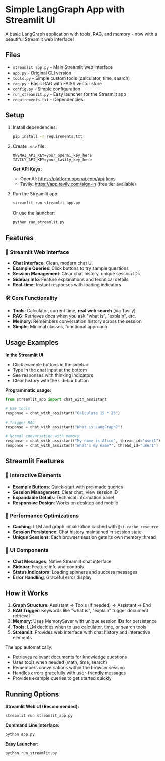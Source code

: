 # Simple LangGraph App with Streamlit UI

A basic LangGraph application with tools, RAG, and memory - now with a beautiful Streamlit web interface!

## Files

- `streamlit_app.py` - Main Streamlit web interface
- `app.py` - Original CLI version  
- `tools.py` - Simple custom tools (calculator, time, search)  
- `rag.py` - Basic RAG with FAISS vector store
- `config.py` - Simple configuration
- `run_streamlit.py` - Easy launcher for the Streamlit app
- `requirements.txt` - Dependencies

## Setup

1. Install dependencies:
   ```bash
   pip install -r requirements.txt
   ```

2. Create `.env` file:
   ```
   OPENAI_API_KEY=your_openai_key_here
   TAVILY_API_KEY=your_tavily_key_here
   ```
   
   **Get API Keys:**
   - OpenAI: https://platform.openai.com/api-keys
   - Tavily: https://app.tavily.com/sign-in (free tier available)

3. Run the Streamlit app:
   ```bash
   streamlit run streamlit_app.py
   ```
   
   Or use the launcher:
   ```bash
   python run_streamlit.py
   ```

## Features

### 🌟 Streamlit Web Interface
- **Chat Interface**: Clean, modern chat UI
- **Example Queries**: Click buttons to try sample questions
- **Session Management**: Clear chat history, unique session IDs
- **Sidebar Info**: Feature explanations and technical details
- **Real-time**: Instant responses with loading indicators

### 🛠️ Core Functionality  
- **Tools**: Calculator, current time, **real web search** (via Tavily)
- **RAG**: Retrieves docs when you ask "what is", "explain", etc.
- **Memory**: Remembers conversation history across the session
- **Simple**: Minimal classes, functional approach

## Usage Examples

**In the Streamlit UI:**
- Click example buttons in the sidebar
- Type in the chat input at the bottom
- See responses with thinking indicators
- Clear history with the sidebar button

**Programmatic usage:**
```python
from streamlit_app import chat_with_assistant

# Use tools
response = chat_with_assistant("Calculate 15 * 23")

# Trigger RAG  
response = chat_with_assistant("What is LangGraph?")

# Normal conversation with memory
response = chat_with_assistant("My name is Alice", thread_id="user1")
response = chat_with_assistant("What's my name?", thread_id="user1")
```

## Streamlit Features

### 🎯 Interactive Elements
- **Example Buttons**: Quick-start with pre-made queries
- **Session Management**: Clear chat, view session ID
- **Expandable Details**: Technical information panel
- **Responsive Design**: Works on desktop and mobile

### 🔧 Performance Optimizations
- **Caching**: LLM and graph initialization cached with `@st.cache_resource`
- **Session Persistence**: Chat history maintained in session state
- **Unique Sessions**: Each browser session gets its own memory thread

### 🎨 UI Components
- **Chat Messages**: Native Streamlit chat interface
- **Sidebar**: Feature info and controls
- **Status Indicators**: Loading spinners and success messages
- **Error Handling**: Graceful error display

## How it Works

1. **Graph Structure**: Assistant → Tools (if needed) → Assistant → End
2. **RAG Trigger**: Keywords like "what is", "explain" trigger document retrieval
3. **Memory**: Uses MemorySaver with unique session IDs for persistence
4. **Tools**: LLM decides when to use calculator, time, or search tools
5. **Streamlit**: Provides web interface with chat history and interactive elements

The app automatically:
- Retrieves relevant documents for knowledge questions
- Uses tools when needed (math, time, search)
- Remembers conversations within the browser session
- Handles errors gracefully with user-friendly messages
- Provides example queries to get started quickly

## Running Options

**Streamlit Web UI (Recommended):**
```bash
streamlit run streamlit_app.py
```

**Command Line Interface:**
```bash
python app.py
```

**Easy Launcher:**
```bash
python run_streamlit.py
```